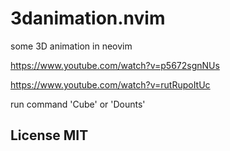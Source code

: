 # 3danimation.nvim
some 3D animation in neovim 

https://www.youtube.com/watch?v=p5672sgnNUs

https://www.youtube.com/watch?v=rutRupoItUc

run command 'Cube' or 'Dounts'


## License MIT
